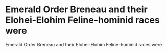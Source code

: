 # Emerald Order Breneau and their Elohei-Elohim Feline-hominid races were

Emerald Order Breneau and their Elohei-Elohim Feline-hominid races were